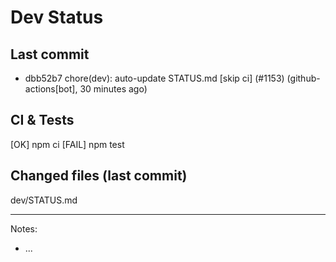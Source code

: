 # Dev Status

## Last commit
- dbb52b7 chore(dev): auto-update STATUS.md [skip ci] (#1153) (github-actions[bot], 30 minutes ago)
## CI & Tests
[OK] npm ci
[FAIL] npm test

## Changed files (last commit)
dev/STATUS.md

---
Notes:
- ...

